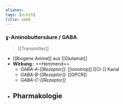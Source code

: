 ```yaml
---
aliases: 
tags: [m/m15]
title: GABA
---
```

### ɣ-Aminobuttersäure / GABA
> [[Transmitter]]
- [[Biogene Amine]] aus [[Glutamat]]
- **Wirkung**:: ==Hemmend==
	- *GABA-A-[[Rezeptor]]:* [[ionotrop]] [[Cl-]] Kanal
	- *GABA-B-[[Rezeptor]]:* [[GPCR]]
	- *GABA-C-[[Rezeptor]]*
- **Pharmakologie**
	- 